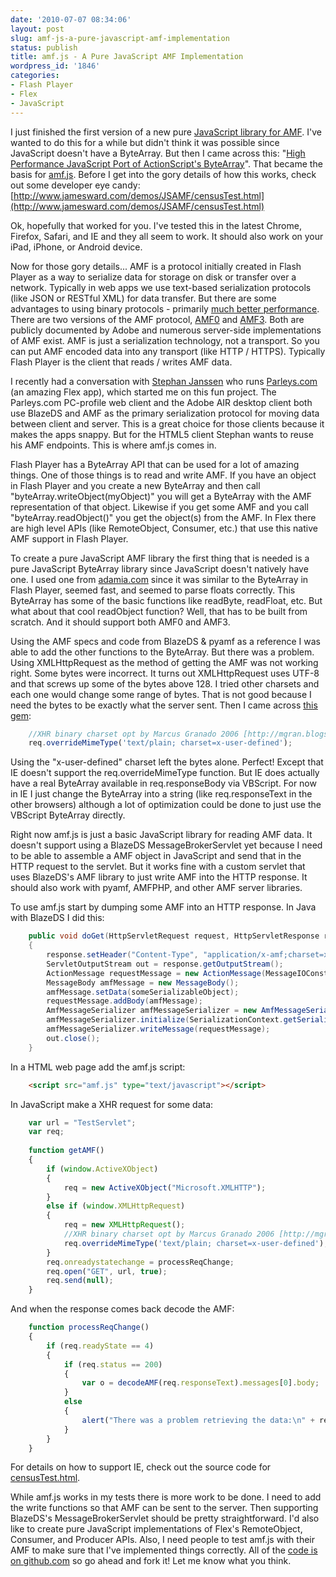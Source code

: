 ```yaml
---
date: '2010-07-07 08:34:06'
layout: post
slug: amf-js-a-pure-javascript-amf-implementation
status: publish
title: amf.js - A Pure JavaScript AMF Implementation
wordpress_id: '1846'
categories:
- Flash Player
- Flex
- JavaScript
---
```


I just finished the first version of a new pure [JavaScript library for AMF](http://github.com/jamesward/JSAMF).  I've wanted to do this for a while but didn't think it was possible since JavaScript doesn't have a ByteArray.  But then I came across this: "[High Performance JavaScript Port of ActionScript's ByteArray](http://www.adamia.com/blog/high-performance-javascript-port-of-actionscript-byteArray)".  That became the basis for [amf.js](http://github.com/jamesward/JSAMF).  Before I get into the gory details of how this works, check out some developer eye candy:  
[http://www.jamesward.com/demos/JSAMF/censusTest.html](http://www.jamesward.com/demos/JSAMF/censusTest.html)

Ok, hopefully that worked for you.  I've tested this in the latest Chrome, Firefox, Safari, and IE and they all seem to work.  It should also work on your iPad, iPhone, or Android device.

Now for those gory details...  AMF is a protocol initially created in Flash Player as a way to serialize data for storage on disk or transfer over a network.  Typically in web apps we use text-based serialization protocols (like JSON or RESTful XML) for data transfer.  But there are some advantages to using binary protocols - primarily [much better performance](http://www.jamesward.com/2009/06/17/blazing-fast-data-transfer-in-flex/).  There are two versions of the AMF protocol, [AMF0](http://download.macromedia.com/pub/labs/amf/amf0_spec_121207.pdf) and [AMF3](http://opensource.adobe.com/wiki/download/attachments/1114283/amf3_spec_05_05_08.pdf).  Both are publicly documented by Adobe and numerous server-side implementations of AMF exist.  AMF is just a serialization technology, not a transport.  So you can put AMF encoded data into any transport (like HTTP / HTTPS).  Typically Flash Player is the client that reads / writes AMF data.

I recently had a conversation with [Stephan Janssen](http://twitter.com/Stephan007) who runs [Parleys.com](http://parleys.com) (an amazing Flex app), which started me on this fun project. The Parleys.com PC-profile web client and the Adobe AIR desktop client both use BlazeDS and AMF as the primary serialization protocol for moving data between client and server.  This is a great choice for those clients because it makes the apps snappy.  But for the HTML5 client Stephan wants to reuse his AMF endpoints.  This is where amf.js comes in.

Flash Player has a ByteArray API that can be used for a lot of amazing things.  One of those things is to read and write AMF.  If you have an object in Flash Player and you create a new ByteArray and then call "byteArray.writeObject(myObject)" you will get a ByteArray with the AMF representation of that object.  Likewise if you get some AMF and you call "byteArray.readObject()" you get the object(s) from the AMF.  In Flex there are high level APIs (like RemoteObject, Consumer, etc.) that use this native AMF support in Flash Player.

To create a pure JavaScript AMF library the first thing that is needed is a pure JavaScript ByteArray library since JavaScript doesn't natively have one.  I used one from [adamia.com](http://www.adamia.com/blog/high-performance-javascript-port-of-actionscript-byteArray) since it was similar to the ByteArray in Flash Player, seemed fast, and seemed to parse floats correctly.  This ByteArray has some of the basic functions like readByte, readFloat, etc.  But what about that cool readObject function?  Well, that has to be built from scratch.  And it should support both AMF0 and AMF3.

Using the AMF specs and code from BlazeDS & pyamf as a reference I was able to add the other functions to the ByteArray.  But there was a problem.  Using XMLHttpRequest as the method of getting the AMF was not working right.  Some bytes were incorrect.  It turns out XMLHttpRequest uses UTF-8 and that screws up some of the bytes above 128.  I tried other charsets and each one would change some range of bytes.  That is not good because I need the bytes to be exactly what the server sent.  Then I came across [this gem](http://web.archive.org/web/20061114143134/http://mgran.blogspot.com/2006/08/downloading-binary-streams-with.html):

```javascript
    //XHR binary charset opt by Marcus Granado 2006 [http://mgran.blogspot.com]
    req.overrideMimeType('text/plain; charset=x-user-defined');
```

Using the "x-user-defined" charset left the bytes alone.  Perfect!  Except that IE doesn't support the req.overrideMimeType function.  But IE does actually have a real ByteArray available in req.responseBody via VBScript.  For now in IE I just change the ByteArray into a string (like req.responseText in the other browsers) although a lot of optimization could be done to just use the VBScript ByteArray directly.

Right now amf.js is just a basic JavaScript library for reading AMF data.  It doesn't support using a BlazeDS MessageBrokerServlet yet because I need to be able to assemble a AMF object in JavaScript and send that in the HTTP request to the servlet.  But it works fine with a custom servlet that uses BlazeDS's AMF library to just write AMF into the HTTP response.  It should also work with pyamf, AMFPHP, and other AMF server libraries.

To use amf.js start by dumping some AMF into an HTTP response.  In Java with BlazeDS I did this:

```java
    public void doGet(HttpServletRequest request, HttpServletResponse response) throws ServletException, IOException
    {
        response.setHeader("Content-Type", "application/x-amf;charset=x-user-defined");
        ServletOutputStream out = response.getOutputStream();
        ActionMessage requestMessage = new ActionMessage(MessageIOConstants.AMF3);
        MessageBody amfMessage = new MessageBody();
        amfMessage.setData(someSerializableObject);
        requestMessage.addBody(amfMessage);
        AmfMessageSerializer amfMessageSerializer = new AmfMessageSerializer();
        amfMessageSerializer.initialize(SerializationContext.getSerializationContext(), out, new AmfTrace());
        amfMessageSerializer.writeMessage(requestMessage);
        out.close();
    }
```

In a HTML web page add the amf.js script:

```html
    <script src="amf.js" type="text/javascript"></script>
```

In JavaScript make a XHR request for some data:

```javascript
    var url = "TestServlet";
    var req;
    
    function getAMF()
    {
        if (window.ActiveXObject)
        {
            req = new ActiveXObject("Microsoft.XMLHTTP");
        }
        else if (window.XMLHttpRequest)
        {
            req = new XMLHttpRequest();
            //XHR binary charset opt by Marcus Granado 2006 [http://mgran.blogspot.com]
            req.overrideMimeType('text/plain; charset=x-user-defined');
        }
        req.onreadystatechange = processReqChange;
        req.open("GET", url, true);
        req.send(null);
    }
```

And when the response comes back decode the AMF:

```javascript
    function processReqChange()
    {
        if (req.readyState == 4)
        {
            if (req.status == 200)
            {
                var o = decodeAMF(req.responseText).messages[0].body;
            }
            else
            {
                alert("There was a problem retrieving the data:\n" + req.statusText);
            }
        }
    }
```

For details on how to support IE, check out the source code for [censusTest.html](http://www.jamesward.com/demos/JSAMF/censusTest.html).

While amf.js works in my tests there is more work to be done.  I need to add the write functions so that AMF can be sent to the server.  Then supporting BlazeDS's MessageBrokerServlet should be pretty straightforward.  I'd also like to create pure JavaScript implementations of Flex's RemoteObject, Consumer, and Producer APIs.  Also, I need people to test amf.js with their AMF to make sure that I've implemented things correctly.  All of the [code is on github.com](http://github.com/jamesward/JSAMF) so go ahead and fork it!  Let me know what you think.
